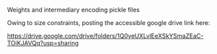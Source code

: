 Weights and intermediary encoding pickle files

Owing to size constraints, posting the accessible google drive link here:

https://drive.google.com/drive/folders/1Q0yeUXLvlEeXSkYSmaZEaC-TOiKJAVQq?usp=sharing
